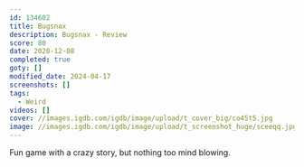 ```yaml
---
id: 134602
title: Bugsnax
description: Bugsnax - Review
score: 80
date: 2020-12-08
completed: true
goty: []
modified_date: 2024-04-17
screenshots: []
tags:
  - Weird
videos: []
cover: //images.igdb.com/igdb/image/upload/t_cover_big/co45t5.jpg
image: //images.igdb.com/igdb/image/upload/t_screenshot_huge/sceeqq.jpg
---
```

Fun game with a crazy story, but nothing too mind blowing.